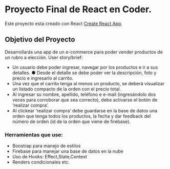 # Proyecto Final de React en Coder.

Este proyecto esta creado con React [Create React App](https://github.com/facebook/create-react-app).

## Objetivo del Proyecto

Desarrollarás una app de un e-commerce para poder vender productos de un rubro a elección. 
User story/brief: 
* Un usuario debe poder ingresar, navegar por los productos e ir a sus detalles. ● Desde el detalle se debe poder ver la descripción, foto y precio e ingresarlo al carrito. 
* Una vez que el carrito tenga al menos un producto, se deberá visualizar un listado compacto de la orden con el precio total. 
* Al ingresar su nombre, apellido, teléfono e e-mail (ingresándolo dos veces para corroborar que sea correcto), debe activarse el botón de ‘realizar compra’.
* Al clickear ‘realizar compra’ debe guardarse en la base de datos una orden que tenga todos los productos, la fecha y dar feedback del número de orden (id de la orden que viene de firebase). 

### Herramientas que use:

* Boostrap para manejo de estilos
* Firebase para manejar una base de datos en la nube
* Uso de Hooks: Effect,State,Context
* Renders condicionales etc.








